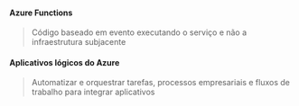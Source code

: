 #### **Azure Functions**
> Código baseado em evento executando o serviço e não a infraestrutura subjacente

#### **Aplicativos lógicos do Azure**
> Automatizar e orquestrar tarefas, processos empresariais e fluxos de trabalho para integrar aplicativos